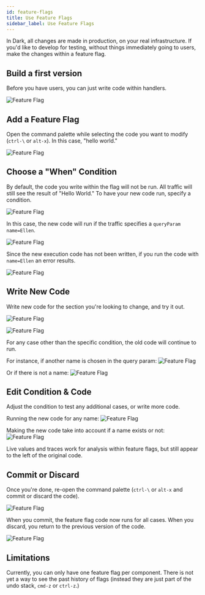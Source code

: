 ```yaml
---
id: feature-flags
title: Use Feature Flags
sidebar_label: Use Feature Flags
---
```


In Dark, all changes are made in production, on your real infrastructure. If
you'd like to develop for testing, without things immediately going to users,
make the changes within a feature flag.

## Build a first version

Before you have users, you can just write code within handlers.

![Feature Flag](/img/featureflag/write.png)

## Add a Feature Flag

Open the command palette while selecting the code you want to modify (`ctrl-\`
or `alt-x`). In this case, "hello world."

![Feature Flag](/img/featureflag/add.png)

## Choose a "When" Condition

By default, the code you write within the flag will not be run. All traffic will
still see the result of "Hello World." To have your new code run, specify a
condition.

![Feature Flag](/img/featureflag/when.png)

In this case, the new code will run if the traffic specifies a `queryParam`
`name=Ellen`.

![Feature Flag](/img/featureflag/whenellen.png)

Since the new execution code has not been written, if you run the code with
`name=Ellen` an error results.

![Feature Flag](/img/featureflag/error.png)

## Write New Code

Write new code for the section you're looking to change, and try it out.

![Feature Flag](/img/featureflag/newcode.png)

![Feature Flag](/img/featureflag/newexecution.png)

For any case other than the specific condition, the old code will continue to
run.

For instance, if another name is chosen in the query param:
![Feature Flag](/img/featureflag/whensam.png)

Or if there is not a name: ![Feature Flag](/img/featureflag/whenblank.png)

## Edit Condition & Code

Adjust the condition to test any additional cases, or write more code.

Running the new code for any name: ![Feature Flag](/img/featureflag/notnull.png)

Making the new code take into account if a name exists or not:
![Feature Flag](/img/featureflag/additionallogic.png)

Live values and traces work for analysis within feature flags, but still appear
to the left of the original code.

## Commit or Discard

Once you're done, re-open the command palette (`ctrl-\` or `alt-x` and commit or
discard the code).

![Feature Flag](/img/featureflag/commit.png)

When you commit, the feature flag code now runs for all cases. When you discard,
you return to the previous version of the code.

![Feature Flag](/img/featureflag/committed.png)

## Limitations

Currently, you can only have one feature flag per component. There is not yet a
way to see the past history of flags (instead they are just part of the undo
stack, `cmd-z` or `ctrl-z`.)
